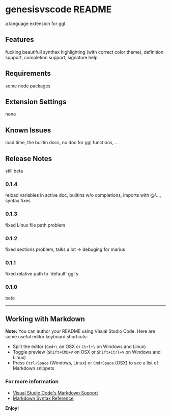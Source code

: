 # genesisvscode README

a language extension for ggl

## Features

fucking beautifull synthax highlighting (with correct color theme),
definition support,
completion support,
signature help

## Requirements

some node packages

## Extension Settings

none

## Known Issues

load time, the builtin docs, no doc for ggl functions, ...

## Release Notes

still beta

### 0.1.4

reload variables in active doc, builtins w/o completions, imports with @/..., syntax fixes

### 0.1.3

fixed Linux file path problem

### 0.1.2

fixed sections problem, talks a lot -> debuging for marius

### 0.1.1

fixed relative path to 'default' ggl`s

### 0.1.0

beta


-----------------------------------------------------------------------------------------------------------

## Working with Markdown

**Note:** You can author your README using Visual Studio Code.  Here are some useful editor keyboard shortcuts:

* Split the editor (`Cmd+\` on OSX or `Ctrl+\` on Windows and Linux)
* Toggle preview (`Shift+CMD+V` on OSX or `Shift+Ctrl+V` on Windows and Linux)
* Press `Ctrl+Space` (Windows, Linux) or `Cmd+Space` (OSX) to see a list of Markdown snippets

### For more information

* [Visual Studio Code's Markdown Support](http://code.visualstudio.com/docs/languages/markdown)
* [Markdown Syntax Reference](https://help.github.com/articles/markdown-basics/)

**Enjoy!**